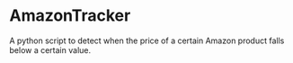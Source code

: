 # AmazonTracker
A python script to detect when the price of a certain Amazon product falls below a certain value. 
